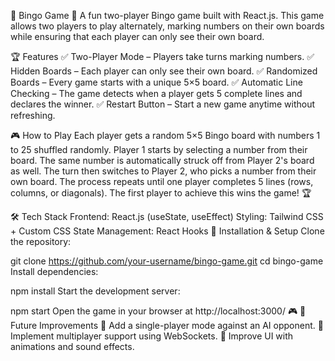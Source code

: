 🎉 Bingo Game 🎉
A fun two-player Bingo game built with React.js. This game allows two players to play alternately, marking numbers on their own boards while ensuring that each player can only see their own board.

🏆 Features
✅ Two-Player Mode – Players take turns marking numbers.
✅ Hidden Boards – Each player can only see their own board.
✅ Randomized Boards – Every game starts with a unique 5×5 board.
✅ Automatic Line Checking – The game detects when a player gets 5 complete lines and declares the winner.
✅ Restart Button – Start a new game anytime without refreshing.

🎮 How to Play
Each player gets a random 5×5 Bingo board with numbers 1 to 25 shuffled randomly.
Player 1 starts by selecting a number from their board.
The same number is automatically struck off from Player 2's board as well.
The turn then switches to Player 2, who picks a number from their own board.
The process repeats until one player completes 5 lines (rows, columns, or diagonals).
The first player to achieve this wins the game! 🏆

🛠️ Tech Stack
Frontend: React.js (useState, useEffect)
Styling: Tailwind CSS + Custom CSS
State Management: React Hooks
🚀 Installation & Setup
Clone the repository:

git clone https://github.com/your-username/bingo-game.git
cd bingo-game
Install dependencies:

npm install
Start the development server:

npm start
Open the game in your browser at http://localhost:3000/ 🎮
🎯 Future Improvements
🔹 Add a single-player mode against an AI opponent.
🔹 Implement multiplayer support using WebSockets.
🔹 Improve UI with animations and sound effects.

